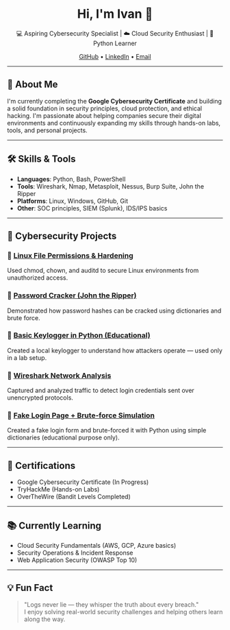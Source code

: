 <h1 align="center">Hi, I'm Ivan 👋</h1>

<p align="center">
  💻 Aspiring Cybersecurity Specialist | ☁️ Cloud Security Enthusiast | 🐍 Python Learner  
</p>

<p align="center">
  <a href="https://github.com/YOUR_USERNAME">GitHub</a> •
  <a href="https://www.linkedin.com/in/iv%C3%A1n-adonis-9b093a337/">LinkedIn</a> •
  <a href="ivanadonis11@gmail.com">Email</a>
</p>

---

## 🧠 About Me

I'm currently completing the **Google Cybersecurity Certificate** and building a solid foundation in security principles, cloud protection, and ethical hacking. I'm passionate about helping companies secure their digital environments and continuously expanding my skills through hands-on labs, tools, and personal projects.

---

## 🛠️ Skills & Tools

- **Languages**: Python, Bash, PowerShell
- **Tools**: Wireshark, Nmap, Metasploit, Nessus, Burp Suite, John the Ripper
- **Platforms**: Linux, Windows, GitHub, Git
- **Other**: SOC principles, SIEM (Splunk), IDS/IPS basics

---

## 🔐 Cybersecurity Projects

### 🔸 [Linux File Permissions & Hardening](https://github.com/YOUR_USERNAME/linux-hardening)
Used chmod, chown, and auditd to secure Linux environments from unauthorized access.

### 🔸 [Password Cracker (John the Ripper)](https://github.com/YOUR_USERNAME/password-cracker-jtr)
Demonstrated how password hashes can be cracked using dictionaries and brute force.

### 🔸 [Basic Keylogger in Python (Educational)](https://github.com/YOUR_USERNAME/python-keylogger)
Created a local keylogger to understand how attackers operate — used only in a lab setup.

### 🔸 [Wireshark Network Analysis](https://github.com/YOUR_USERNAME/wireshark-capture-analysis)
Captured and analyzed traffic to detect login credentials sent over unencrypted protocols.

### 🔸 [Fake Login Page + Brute-force Simulation](https://github.com/YOUR_USERNAME/fake-login-bruteforce)
Created a fake login form and brute-forced it with Python using simple dictionaries (educational purpose only).

---

## 📄 Certifications

- Google Cybersecurity Certificate (In Progress)
- TryHackMe (Hands-on Labs)
- OverTheWire (Bandit Levels Completed)

---

## 📚 Currently Learning

- Cloud Security Fundamentals (AWS, GCP, Azure basics)
- Security Operations & Incident Response
- Web Application Security (OWASP Top 10)

---

## 💡 Fun Fact
> "Logs never lie — they whisper the truth about every breach."  
> I enjoy solving real-world security challenges and helping others learn along the way.
